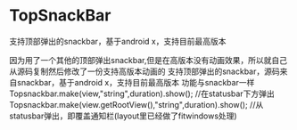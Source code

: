 # TopSnackBar
支持顶部弹出的snackbar，基于android x，支持目前最高版本

因为用了一个其他的顶部弹出snackbar,但是在高版本没有动画效果，所以就自己从源码复制然后修改了一份支持高版本动画的 支持顶部弹出的snackbar，源码来自snackbar，基于android x，支持目前最高版本 功能与snackbar一样 Topsnackbar.make(view,"string",duration).show(); //在statusbar下方弹出 Topsnackbar.make(view.getRootView(),"string",duration).show(); //从statusbar弹出，即覆盖通知栏(layout里已经做了fitwindows处理)
